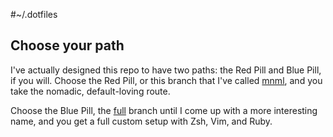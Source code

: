 #~/.dotfiles

## Choose your path
I've actually designed this repo to have two paths: the Red Pill and Blue Pill, if you will. Choose the Red Pill, or this branch that I've called [mnml](https://github.com/kevinSuttle/dotfiles/tree/mnml), and you take the nomadic, default-loving route. 

Choose the Blue Pill, the [full](https://github.com/kevinSuttle/dotfiles/tree/full) branch until I come up with a more interesting name, and you get a full custom setup with Zsh, Vim, and Ruby.
